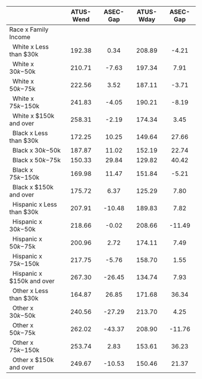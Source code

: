 
|                      |    ATUS-Wend |     ASEC-Gap |    ATUS-Wday |     ASEC-Gap |
| -------------------- | :----------: | :----------: | :----------: | :----------: |
| Race x Family Income |              |              |              |              |
| &nbsp;&nbsp;White x Less than $30k |       192.38 |         0.34 |       208.89 |        -4.21 |
| &nbsp;&nbsp;White x $30k-$50k |       210.71 |        -7.63 |       197.34 |         7.91 |
| &nbsp;&nbsp;White x $50k-$75k |       222.56 |         3.52 |       187.11 |        -3.71 |
| &nbsp;&nbsp;White x $75k-$150k |       241.83 |        -4.05 |       190.21 |        -8.19 |
| &nbsp;&nbsp;White x $150k and over |       258.31 |        -2.19 |       174.34 |         3.45 |
| &nbsp;&nbsp;Black x Less than $30k |       172.25 |        10.25 |       149.64 |        27.66 |
| &nbsp;&nbsp;Black x $30k-$50k |       187.87 |        11.02 |       152.19 |        22.74 |
| &nbsp;&nbsp;Black x $50k-$75k |       150.33 |        29.84 |       129.82 |        40.42 |
| &nbsp;&nbsp;Black x $75k-$150k |       169.98 |        11.47 |       151.84 |        -5.21 |
| &nbsp;&nbsp;Black x $150k and over |       175.72 |         6.37 |       125.29 |         7.80 |
| &nbsp;&nbsp;Hispanic x Less than $30k |       207.91 |       -10.48 |       189.83 |         7.82 |
| &nbsp;&nbsp;Hispanic x $30k-$50k |       218.66 |        -0.02 |       208.66 |       -11.49 |
| &nbsp;&nbsp;Hispanic x $50k-$75k |       200.96 |         2.72 |       174.11 |         7.49 |
| &nbsp;&nbsp;Hispanic x $75k-$150k |       217.75 |        -5.76 |       158.70 |         1.55 |
| &nbsp;&nbsp;Hispanic x $150k and over |       267.30 |       -26.45 |       134.74 |         7.93 |
| &nbsp;&nbsp;Other x Less than $30k |       164.87 |        26.85 |       171.68 |        36.34 |
| &nbsp;&nbsp;Other x $30k-$50k |       240.56 |       -27.29 |       213.70 |         4.25 |
| &nbsp;&nbsp;Other x $50k-$75k |       262.02 |       -43.37 |       208.90 |       -11.76 |
| &nbsp;&nbsp;Other x $75k-$150k |       253.74 |         2.83 |       153.61 |        36.23 |
| &nbsp;&nbsp;Other x $150k and over |       249.67 |       -10.53 |       150.46 |        21.37 |

